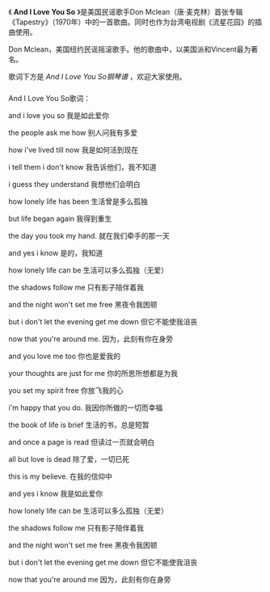

《 **And I Love You So** 》是美国民谣歌手Don
Mclean（唐·麦克林）首张专辑《Tapestry》（1970年）中的一首歌曲。同时也作为台湾电视剧《流星花园》的插曲使用。

Don Mclean，美国纽约民谣摇滚歌手。他的歌曲中，以美国派和Vincent最为著名。

歌词下方是 _And I Love You So钢琴谱_ ，欢迎大家使用。

###  
And I Love You So歌词：

and i love you so 我是如此爱你

the people ask me how 别人问我有多爱

how i've lived till now 我是如何活到现在

i tell them i don't know 我告诉他们，我不知道

i guess they understand 我想他们会明白

how lonely life has been 生活曾是多么孤独

but life began again 我得到重生

the day you took my hand. 就在我们牵手的那一天

and yes i know 是的，我知道

how lonely life can be 生活可以多么孤独（无爱）

the shadows follow me 只有影子陪伴着我

and the night won't set me free 黑夜令我困顿

but i don't let the evening get me down 但它不能使我沮丧

now that you're around me. 因为，此刻有你在身旁

and you love me too 你也是爱我的

your thoughts are just for me 你的所思所想都是为我

you set my spirit free 你放飞我的心

i'm happy that you do. 我因你所做的一切而幸福

the book of life is brief 生活的书，总是短暂

and once a page is read 但读过一页就会明白

all but love is dead 除了爱，一切已死

this is my believe. 在我的信仰中

and yes i know 我是如此爱你

how lonely life can be 生活可以多么孤独（无爱）

the shadows follow me 只有影子陪伴着我

and the night won't set me free 黑夜令我困顿

but i don't let the evening get me down 但它不能使我沮丧

now that you're around me 因为，此刻有你在身旁

